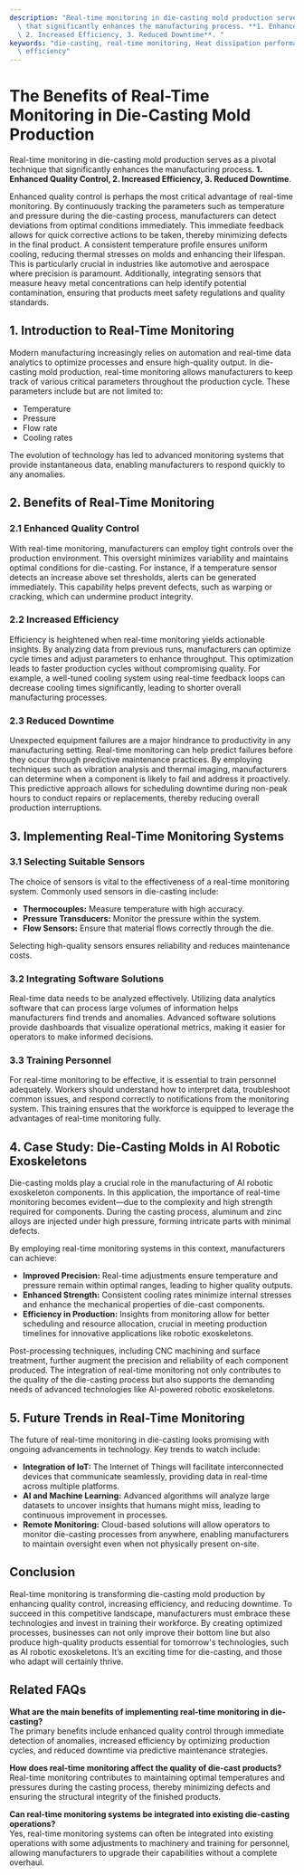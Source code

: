 ```yaml
---
description: "Real-time monitoring in die-casting mold production serves as a pivotal technique\
  \ that significantly enhances the manufacturing process. **1. Enhanced Quality Control,\
  \ 2. Increased Efficiency, 3. Reduced Downtime**. "
keywords: "die-casting, real-time monitoring, Heat dissipation performance, Heat dissipation\
  \ efficiency"
---
```

# The Benefits of Real-Time Monitoring in Die-Casting Mold Production

Real-time monitoring in die-casting mold production serves as a pivotal technique that significantly enhances the manufacturing process. **1. Enhanced Quality Control, 2. Increased Efficiency, 3. Reduced Downtime**. 

Enhanced quality control is perhaps the most critical advantage of real-time monitoring. By continuously tracking the parameters such as temperature and pressure during the die-casting process, manufacturers can detect deviations from optimal conditions immediately. This immediate feedback allows for quick corrective actions to be taken, thereby minimizing defects in the final product. A consistent temperature profile ensures uniform cooling, reducing thermal stresses on molds and enhancing their lifespan. This is particularly crucial in industries like automotive and aerospace where precision is paramount. Additionally, integrating sensors that measure heavy metal concentrations can help identify potential contamination, ensuring that products meet safety regulations and quality standards.

## 1. Introduction to Real-Time Monitoring

Modern manufacturing increasingly relies on automation and real-time data analytics to optimize processes and ensure high-quality output. In die-casting mold production, real-time monitoring allows manufacturers to keep track of various critical parameters throughout the production cycle. These parameters include but are not limited to:

- Temperature
- Pressure
- Flow rate
- Cooling rates

The evolution of technology has led to advanced monitoring systems that provide instantaneous data, enabling manufacturers to respond quickly to any anomalies.

## 2. Benefits of Real-Time Monitoring

### **2.1 Enhanced Quality Control**

With real-time monitoring, manufacturers can employ tight controls over the production environment. This oversight minimizes variability and maintains optimal conditions for die-casting. For instance, if a temperature sensor detects an increase above set thresholds, alerts can be generated immediately. This capability helps prevent defects, such as warping or cracking, which can undermine product integrity.

### **2.2 Increased Efficiency**

Efficiency is heightened when real-time monitoring yields actionable insights. By analyzing data from previous runs, manufacturers can optimize cycle times and adjust parameters to enhance throughput. This optimization leads to faster production cycles without compromising quality. For example, a well-tuned cooling system using real-time feedback loops can decrease cooling times significantly, leading to shorter overall manufacturing processes.

### **2.3 Reduced Downtime**

Unexpected equipment failures are a major hindrance to productivity in any manufacturing setting. Real-time monitoring can help predict failures before they occur through predictive maintenance practices. By employing techniques such as vibration analysis and thermal imaging, manufacturers can determine when a component is likely to fail and address it proactively. This predictive approach allows for scheduling downtime during non-peak hours to conduct repairs or replacements, thereby reducing overall production interruptions.

## 3. Implementing Real-Time Monitoring Systems

### **3.1 Selecting Suitable Sensors**

The choice of sensors is vital to the effectiveness of a real-time monitoring system. Commonly used sensors in die-casting include:

- **Thermocouples:** Measure temperature with high accuracy.
- **Pressure Transducers:** Monitor the pressure within the system.
- **Flow Sensors:** Ensure that material flows correctly through the die.

Selecting high-quality sensors ensures reliability and reduces maintenance costs.

### **3.2 Integrating Software Solutions**

Real-time data needs to be analyzed effectively. Utilizing data analytics software that can process large volumes of information helps manufacturers find trends and anomalies. Advanced software solutions provide dashboards that visualize operational metrics, making it easier for operators to make informed decisions.

### **3.3 Training Personnel**

For real-time monitoring to be effective, it is essential to train personnel adequately. Workers should understand how to interpret data, troubleshoot common issues, and respond correctly to notifications from the monitoring system. This training ensures that the workforce is equipped to leverage the advantages of real-time monitoring fully.

## 4. Case Study: Die-Casting Molds in AI Robotic Exoskeletons

Die-casting molds play a crucial role in the manufacturing of AI robotic exoskeleton components. In this application, the importance of real-time monitoring becomes evident—due to the complexity and high strength required for components. During the casting process, aluminum and zinc alloys are injected under high pressure, forming intricate parts with minimal defects.

By employing real-time monitoring systems in this context, manufacturers can achieve:

- **Improved Precision:** Real-time adjustments ensure temperature and pressure remain within optimal ranges, leading to higher quality outputs.
- **Enhanced Strength:** Consistent cooling rates minimize internal stresses and enhance the mechanical properties of die-cast components.
- **Efficiency in Production:** Insights from monitoring allow for better scheduling and resource allocation, crucial in meeting production timelines for innovative applications like robotic exoskeletons.

Post-processing techniques, including CNC machining and surface treatment, further augment the precision and reliability of each component produced. The integration of real-time monitoring not only contributes to the quality of the die-casting process but also supports the demanding needs of advanced technologies like AI-powered robotic exoskeletons.

## 5. Future Trends in Real-Time Monitoring

The future of real-time monitoring in die-casting looks promising with ongoing advancements in technology. Key trends to watch include:

- **Integration of IoT:** The Internet of Things will facilitate interconnected devices that communicate seamlessly, providing data in real-time across multiple platforms.
- **AI and Machine Learning:** Advanced algorithms will analyze large datasets to uncover insights that humans might miss, leading to continuous improvement in processes.
- **Remote Monitoring:** Cloud-based solutions will allow operators to monitor die-casting processes from anywhere, enabling manufacturers to maintain oversight even when not physically present on-site.

## Conclusion

Real-time monitoring is transforming die-casting mold production by enhancing quality control, increasing efficiency, and reducing downtime. To succeed in this competitive landscape, manufacturers must embrace these technologies and invest in training their workforce. By creating optimized processes, businesses can not only improve their bottom line but also produce high-quality products essential for tomorrow's technologies, such as AI robotic exoskeletons. It’s an exciting time for die-casting, and those who adapt will certainly thrive.

## Related FAQs

**What are the main benefits of implementing real-time monitoring in die-casting?**  
The primary benefits include enhanced quality control through immediate detection of anomalies, increased efficiency by optimizing production cycles, and reduced downtime via predictive maintenance strategies.

**How does real-time monitoring affect the quality of die-cast products?**  
Real-time monitoring contributes to maintaining optimal temperatures and pressures during the casting process, thereby minimizing defects and ensuring the structural integrity of the finished products.

**Can real-time monitoring systems be integrated into existing die-casting operations?**  
Yes, real-time monitoring systems can often be integrated into existing operations with some adjustments to machinery and training for personnel, allowing manufacturers to upgrade their capabilities without a complete overhaul.
